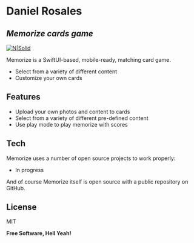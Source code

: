 # Daniel Rosales
## _Memorize cards game_

[![N|Solid](https://i.ibb.co/K2SXDdS/Logo-500x500-px.png)](https://nodesource.com/products/nsolid)



Memorize is a SwiftUI-based, mobile-ready, matching card game.

- Select from a variety of different content
- Customize your own cards


## Features

- Upload your own photos and content to cards
- Select from a variety of different pre-defined content
- Use play mode to play memorize with scores




## Tech

Memorize uses a number of open source projects to work properly:

- In progress

And of course Memorize itself is open source with a public repository
 on GitHub.



## License

MIT

**Free Software, Hell Yeah!**
